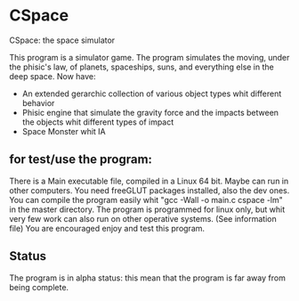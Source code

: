# CSpace
CSpace: the space simulator

This program is a simulator game. The program simulates the moving, under the phisic's law, of planets, spaceships, suns, and everything else in the deep space.
Now have:
- An extended gerarchic collection of various object types whit different behavior
- Phisic engine that simulate the gravity force and the impacts between the objects whit different types of impact
- Space Monster whit IA

for test/use the program:
-------------------------
There is a Main executable file, compiled in a Linux 64 bit. Maybe can run in other computers.
You need freeGLUT packages installed, also the dev ones.
You can compile the program easily whit "gcc -Wall -o main.c cspace -lm" in the master directory.
The program is programmed for linux only, but whit very few work can also run on other operative systems. (See information file)
You are encouraged enjoy and test this program.

Status
------
The program is in alpha status: this mean that the program is far away from being complete.

